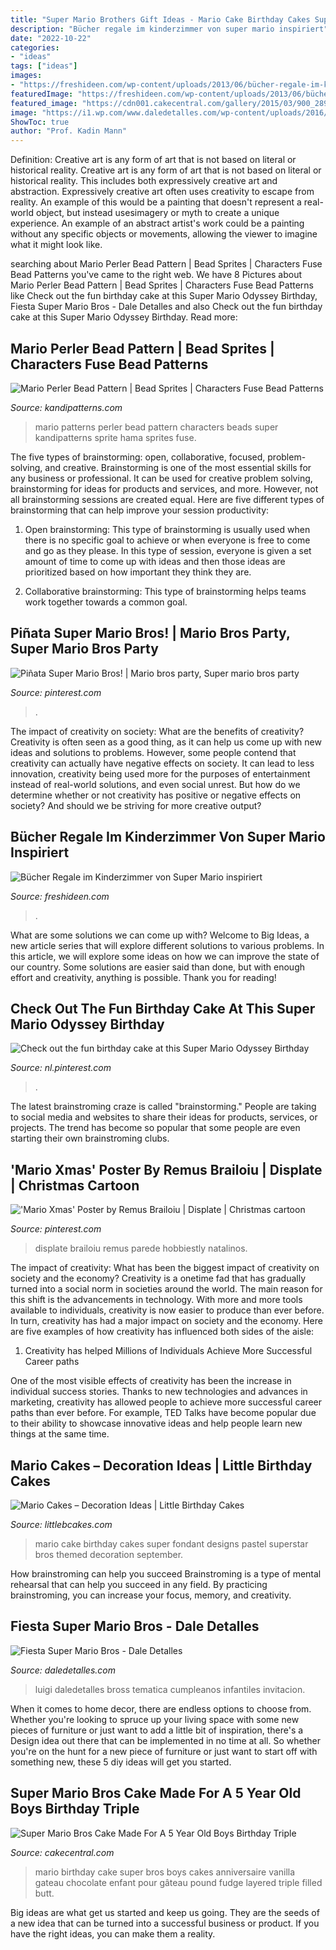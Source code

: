 ```yaml
---
title: "Super Mario Brothers Gift Ideas - Mario Cake Birthday Cakes Super Fondant Designs Pastel Superstar Bros Themed Decoration September"
description: "Bücher regale im kinderzimmer von super mario inspiriert"
date: "2022-10-22"
categories:
- "ideas"
tags: ["ideas"]
images:
- "https://freshideen.com/wp-content/uploads/2013/06/bücher-regale-im-kinderzimmer-von-super-mario-inspiriert.jpg"
featuredImage: "https://freshideen.com/wp-content/uploads/2013/06/bücher-regale-im-kinderzimmer-von-super-mario-inspiriert.jpg"
featured_image: "https://cdn001.cakecentral.com/gallery/2015/03/900_28986fj44_super-mario-bros-cake-made-for-a-5-year-old-boys-birthday-triple-chocolate-fudge-and-vanilla-pound-layered-cake-filled-with-vanilla-butt.jpg"
image: "https://i1.wp.com/www.daledetalles.com/wp-content/uploads/2016/02/6-37.jpg"
ShowToc: true
author: "Prof. Kadin Mann"
---
```



Definition: Creative art is any form of art that is not based on literal or historical reality.
Creative art is any form of art that is not based on literal or historical reality. This includes both expressively creative art and abstraction. Expressively creative art often uses creativity to escape from reality. An example of this would be a painting that doesn't represent a real-world object, but instead usesimagery or myth to create a unique experience. An example of an abstract artist's work could be a painting without any specific objects or movements, allowing the viewer to imagine what it might look like.

	

		
searching about Mario Perler Bead Pattern | Bead Sprites | Characters Fuse Bead Patterns you've came to the right web. We have 8 Pictures about Mario Perler Bead Pattern | Bead Sprites | Characters Fuse Bead Patterns like Check out the fun birthday cake at this Super Mario Odyssey Birthday, Fiesta Super Mario Bros - Dale Detalles and also Check out the fun birthday cake at this Super Mario Odyssey Birthday. Read more:
		
    
## Mario Perler Bead Pattern | Bead Sprites | Characters Fuse Bead Patterns

<img loading=lazy src="http://kandipatterns.com/images/patterns/characters/3375-Mario.png" onerror="this.onerror=null;this.src='https://tse1.mm.bing.net/th?id=OIP.y_nupIp909Ya1ikrsUWclgHaJ4&amp;pid=15.1';" alt="Mario Perler Bead Pattern | Bead Sprites | Characters Fuse Bead Patterns">

_Source: kandipatterns.com_

>mario patterns perler bead pattern characters beads super kandipatterns sprite hama sprites fuse. 

	

The five types of brainstorming: open, collaborative, focused, problem-solving, and creative.
Brainstorming is one of the most essential skills for any business or professional. It can be used for creative problem solving, brainstorming for ideas for products and services, and more. However, not all brainstorming sessions are created equal. Here are five different types of brainstorming that can help improve your session productivity: 
1. Open brainstorming: This type of brainstorming is usually used when there is no specific goal to achieve or when everyone is free to come and go as they please. In this type of session, everyone is given a set amount of time to come up with ideas and then those ideas are prioritized based on how important they think they are.

2. Collaborative brainstorming: This type of brainstorming helps teams work together towards a common goal.

    
## Piñata Super Mario Bros! | Mario Bros Party, Super Mario Bros Party

<img loading=lazy src="https://i.pinimg.com/736x/cf/3d/bb/cf3dbb1e11cab66d9a02b8964661445b.jpg" onerror="this.onerror=null;this.src='https://tse1.mm.bing.net/th?id=OIP.lRGjOotm1n2mM-9HfP5r2AHaJ4&amp;pid=15.1';" alt="Piñata Super Mario Bros! | Mario bros party, Super mario bros party">

_Source: pinterest.com_

>. 

	

The impact of creativity on society: What are the benefits of creativity?
Creativity is often seen as a good thing, as it can help us come up with new ideas and solutions to problems. However, some people contend that creativity can actually have negative effects on society. It can lead to less innovation, creativity being used more for the purposes of entertainment instead of real-world solutions, and even social unrest. But how do we determine whether or not creativity has positive or negative effects on society? And should we be striving for more creative output?

    
## Bücher Regale Im Kinderzimmer Von Super Mario Inspiriert

<img loading=lazy src="https://freshideen.com/wp-content/uploads/2013/06/bücher-regale-im-kinderzimmer-von-super-mario-inspiriert.jpg" onerror="this.onerror=null;this.src='https://tse4.mm.bing.net/th?id=OIP.XAvFyOjAI3cV4jYUW9iJegHaLH&amp;pid=15.1';" alt="Bücher Regale im Kinderzimmer von Super Mario inspiriert">

_Source: freshideen.com_

>. 

	

What are some solutions we can come up with?
Welcome to Big Ideas, a new article series that will explore different solutions to various problems. In this article, we will explore some ideas on how we can improve the state of our country. Some solutions are easier said than done, but with enough effort and creativity, anything is possible. Thank you for reading!

    
## Check Out The Fun Birthday Cake At This Super Mario Odyssey Birthday

<img loading=lazy src="https://i.pinimg.com/736x/ec/a6/bd/eca6bda37fef05faeaaa2fb04cfa4b27.jpg" onerror="this.onerror=null;this.src='https://tse4.mm.bing.net/th?id=OIP.IU_taDI7qOqhnhs8uyS2WQHaJ4&amp;pid=15.1';" alt="Check out the fun birthday cake at this Super Mario Odyssey Birthday">

_Source: nl.pinterest.com_

>. 

	

The latest brainstroming craze is called "brainstorming." People are taking to social media and websites to share their ideas for products, services, or projects. The trend has become so popular that some people are even starting their own brainstroming clubs.

    
## &#039;Mario Xmas&#039; Poster By Remus Brailoiu | Displate | Christmas Cartoon

<img loading=lazy src="https://i.pinimg.com/736x/3b/ca/8b/3bca8bd5a867d6e2f461b19500924c55.jpg" onerror="this.onerror=null;this.src='https://tse4.mm.bing.net/th?id=OIP.y1LtVRXBpFNLyTsrJen91wHaKX&amp;pid=15.1';" alt="&#039;Mario Xmas&#039; Poster by Remus Brailoiu | Displate | Christmas cartoon">

_Source: pinterest.com_

>displate brailoiu remus parede hobbiestly natalinos. 

	

The impact of creativity: What has been the biggest impact of creativity on society and the economy?
Creativity is a onetime fad that has gradually turned into a social norm in societies around the world. The main reason for this shift is the advancements in technology. With more and more tools available to individuals, creativity is now easier to produce than ever before. In turn, creativity has had a major impact on society and the economy. Here are five examples of how creativity has influenced both sides of the aisle:
1) Creativity has helped Millions of Individuals Achieve More Successful Career paths

One of the most visible effects of creativity has been the increase in individual success stories. Thanks to new technologies and advances in marketing, creativity has allowed people to achieve more successful career paths than ever before. For example, TED Talks have become popular due to their ability to showcase innovative ideas and help people learn new things at the same time.

    
## Mario Cakes – Decoration Ideas | Little Birthday Cakes

<img loading=lazy src="http://www.littlebcakes.com/wp-content/uploads/2013/08/sSuper-Mario-Cake-Pictures.jpg" onerror="this.onerror=null;this.src='https://tse1.mm.bing.net/th?id=OIP.DLt2kywXyjPCZIN7vTGCmwHaJ4&amp;pid=15.1';" alt="Mario Cakes – Decoration Ideas | Little Birthday Cakes">

_Source: littlebcakes.com_

>mario cake birthday cakes super fondant designs pastel superstar bros themed decoration september. 

	

How brainstroming can help you succeed
Brainstroming is a type of mental rehearsal that can help you succeed in any field. By practicing brainstroming, you can increase your focus, memory, and creativity.

    
## Fiesta Super Mario Bros - Dale Detalles

<img loading=lazy src="https://i1.wp.com/www.daledetalles.com/wp-content/uploads/2016/02/6-37.jpg" onerror="this.onerror=null;this.src='https://tse2.mm.bing.net/th?id=OIP.q-WR7Hy7tnrINIGtt5_UdAHaE8&amp;pid=15.1';" alt="Fiesta Super Mario Bros - Dale Detalles">

_Source: daledetalles.com_

>luigi daledetalles bross tematica cumpleanos infantiles invitacion. 

	

When it comes to home decor, there are endless options to choose from. Whether you're looking to spruce up your living space with some new pieces of furniture or just want to add a little bit of inspiration, there's a Design idea out there that can be implemented in no time at all. So whether you're on the hunt for a new piece of furniture or just want to start off with something new, these 5 diy ideas will get you started.

    
## Super Mario Bros Cake Made For A 5 Year Old Boys Birthday Triple

<img loading=lazy src="https://cdn001.cakecentral.com/gallery/2015/03/900_28986fj44_super-mario-bros-cake-made-for-a-5-year-old-boys-birthday-triple-chocolate-fudge-and-vanilla-pound-layered-cake-filled-with-vanilla-butt.jpg" onerror="this.onerror=null;this.src='https://tse4.mm.bing.net/th?id=OIP.o1I69VfSAklOdVtBAeOeFQHaJ4&amp;pid=15.1';" alt="Super Mario Bros Cake Made For A 5 Year Old Boys Birthday Triple">

_Source: cakecentral.com_

>mario birthday cake super bros boys cakes anniversaire vanilla gateau chocolate enfant pour gâteau pound fudge layered triple filled butt. 

	

Big ideas are what get us started and keep us going. They are the seeds of a new idea that can be turned into a successful business or product. If you have the right ideas, you can make them a reality.


